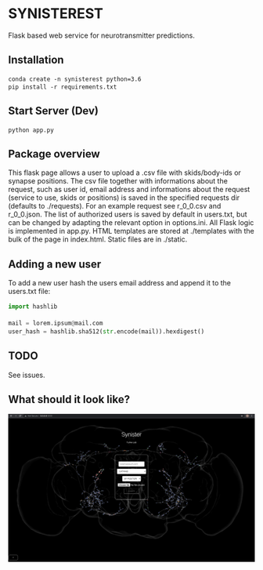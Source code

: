 # SYNISTEREST
Flask based web service for neurotransmitter predictions. 

## Installation
```
conda create -n synisterest python=3.6
pip install -r requirements.txt
```

## Start Server (Dev)
```
python app.py
```

## Package overview
This flask page allows a user to upload a .csv file with skids/body-ids or synapse positions. The csv file together with informations about the request, such as user id, email address and informations about the request (service to use, skids or positions) is saved in the specified requests dir (defaults to ./requests). For an example request see r_0_0.csv and r_0_0.json. The list of authorized users is saved by default in users.txt, but can be changed by adapting the relevant option in options.ini. All Flask logic is implemented in app.py. HTML templates are stored at ./templates with the bulk of the page in index.html. Static files are in ./static.

## Adding a new user
To add a new user hash the users email address and append it to the users.txt file:
```python
import hashlib

mail = lorem.ipsum@mail.com
user_hash = hashlib.sha512(str.encode(mail)).hexdigest()
```

## TODO
See issues.

## What should it look like?
![](design.png?raw=true)
